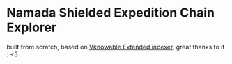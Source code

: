 # Namada Shielded Expedition Chain Explorer
built from scratch, based on [Vknowable Extended indexer](https://github.com/vknowable/namadexer), great thanks to it  : <3
